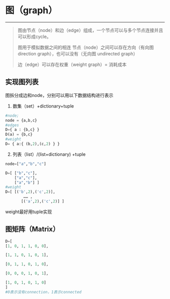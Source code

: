 # 图（graph）

---

> 图由节点（node）和边（edge）组成，一个节点可以与多个节点连接并且可以形成cycle。
>
> 图用于模拟数据之间的相连
> 节点（node）之间可以存在方向（有向图 direction graph），也可以没有（无向图 undirected graph）
>
> 边（edge）可以存在权重（weight graph）= 消耗成本

## 实现图列表

图拆分成边和node，分别可以用以下数据结构进行表示

1. 数集（set）+dictionary+tuple

```python
#node;
node = {a,b,c}
#edges
D={ a : {b,c} }
D(a) = {b,c}
#weight
D= { a:{ (b,2),(c,2) } }
```



2. 列表（list）/(list+dictionary) +tuple

```python
node=["a","b","c"]

D=[ ["b","c"],
	["a","c"],
	["a","b"] ]
#weight
D=[ [('b',2),('c',2)],
  		…… ,
  	   [('a',2),('c',2)] ]

```

weight最好用tuple实现

## 图矩阵（Matrix）

```python
D=[
[1, 0, 1, 1, 0, 0],

[1, 1, 0, 1, 0, 1],

[0, 1, 1, 0, 1, 0],

[0, 0, 0, 1, 0, 1],

[1, 0, 1, 0, 1, 0]
]
#0表示没有connection，1表示connected
```

